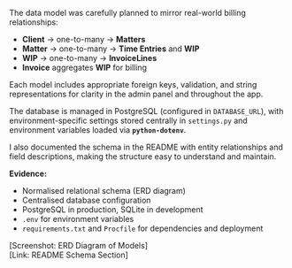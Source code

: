 The data model was carefully planned to mirror real-world billing relationships:

- **Client** → one-to-many → **Matters**  
- **Matter** → one-to-many → **Time Entries** and **WIP**  
- **WIP** → one-to-many → **InvoiceLines**  
- **Invoice** aggregates **WIP** for billing  

Each model includes appropriate foreign keys, validation, and string representations for clarity in the admin panel and throughout the app.  

The database is managed in PostgreSQL (configured in `DATABASE_URL`), with environment-specific settings stored centrally in `settings.py` and environment variables loaded via **`python-dotenv`**.  

I also documented the schema in the README with entity relationships and field descriptions, making the structure easy to understand and maintain.

**Evidence:**
- Normalised relational schema (ERD diagram)  
- Centralised database configuration  
- PostgreSQL in production, SQLite in development  
- `.env` for environment variables  
- `requirements.txt` and `Procfile` for dependencies and deployment  

[Screenshot: ERD Diagram of Models]  
[Link: README Schema Section]